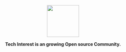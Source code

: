
<p align="center">
    <img src="https://i.imgur.com/YsBtyf3.png" height="100px">
</p>

<p align="center">
    <b>Tech Interest is an growing Open source Community.</b>
</p>
